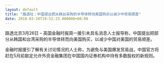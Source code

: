 ```yaml
---
layout: default
title: "路透社：中国提出把从韩台采购的半导体转向美国购买以减少中贸易顺差"
date: 2018-03-26T19:52:23.000000+08:00
---
```


路透北京3月26日 – 英国金融时报周一援引未具名消息人士报导称，中国提出把部分从韩国和台湾采购的半导体转而向美国购买，以减少中国对美国的贸易顺差。

金融时报援引了解有关讨论情况的人士称，为避免与美国爆发贸易战，中国官方将赶在5月前敲定允许外资金融集团在中国国内证券机构中持有多数股权的新规则。

